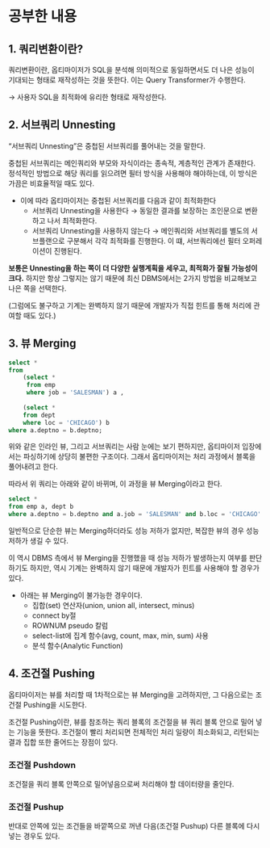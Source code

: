 # 공부한 내용

## 1. 쿼리변환이란?

쿼리변환이란, 옵티마이저가 SQL을 분석해 의미적으로 동일하면서도 더 나은 성능이 기대되는 형태로 재작성하는 것을 뜻한다. 이는 Query Transformer가 수행한다.

→ 사용자 SQL을 최적화에 유리한 형태로 재작성한다.

## 2. 서브쿼리 Unnesting

“서브쿼리 Unnesting”은 중첩된 서브쿼리를 풀어내는 것을 말한다.

중첩된 서브쿼리는 메인쿼리와 부모와 자식이라는 종속적, 계층적인 관계가 존재한다. 정석적인 방법으로 해당 쿼리를 읽으려면 필터 방식을 사용해야 해야하는데, 이 방식은 가끔은 비효율적일 때도 있다.

- 이에 따라 옵티마이저는 중첩된 서브쿼리를 다음과 같이 최적화한다
    - 서브쿼리 Unnesting을 사용한다 → 동일한 결과를 보장하는 조인문으로 변환하고 나서 최적화한다.
    - 서브쿼리 Unnesting을 사용하지 않는다 → 메인쿼리와 서브쿼리를 별도의 서브플랜으로 구분해서 각각 최적화를 진행한다. 이 떄, 서브쿼리에선 필터 오퍼레이션이 진행된다.

**보통은 Unnesting을 하는 쪽이 더 다양한 실행계획을 세우고, 최적화가 잘될 가능성이 크다.** 하지만 항상 그렇지는 않기 때문에 최신 DBMS에서는 2가지 방법을 비교해보고 나은 쪽을 선택한다.

(그럼에도 불구하고 기계는 완벽하지 않기 때문에 개발자가 직접 힌트를 통해 처리에 관여할 때도 있다.)

## 3. 뷰 Merging

```sql
select * 
from 
	(select * 
	 from emp 
	 where job = 'SALESMAN') a , 
	 
	(select * 
	from dept 
	where loc = 'CHICAGO') b 
where a.deptno = b.deptno;
```

위와 같은 인라인 뷰, 그리고 서브쿼리는 사람 눈에는 보기 편하지만, 옵티마이저 입장에서는 파싱하기에 상당히 불편한 구조이다. 그래서 옵티마이저는 처리 과정에서 블록을 풀어내려고 한다.

따라서 위 쿼리는 아래와 같이 바뀌며, 이 과정을 뷰 Merging이라고 한다.

```sql
select * 
from emp a, dept b 
where a.deptno = b.deptno and a.job = 'SALESMAN' and b.loc = 'CHICAGO'
```

일반적으로 단순한 뷰는 Merging하더라도 성능 저하가 없지만, 복잡한 뷰의 경우 성능 저하가 생길 수 있다.

이 역시 DBMS 측에서 뷰 Merging을 진행했을 때 성능 저하가 발생하는지 여부를 판단하기도 하지만, 역시 기계는 완벽하지 않기 때문에 개발자가 힌트를 사용해야 할 경우가 있다.

- 아래는 뷰 Merging이 불가능한 경우이다.
    - 집합(set) 연산자(union, union all, intersect, minus)
    - connect by절
    - ROWNUM pseudo 칼럼
    - select-list에 집계 함수(avg, count, max, min, sum) 사용
    - 분석 함수(Analytic Function)

## 4. 조건절 Pushing

옵티마이저는 뷰를 처리할 때 1차적으로는 뷰 Merging을 고려하지만, 그 다음으로는 조건절 Pushing을 시도한다.

조건절 Pushing이란, 뷰를 참조하는 쿼리 블록의 조건절을 뷰 쿼리 블록 안으로 밀어 넣는 기능을 뜻한다. 조건절이 빨리 처리되면 전체적인 처리 일량이 최소화되고, 리턴되는 결과 집합 또한 줄어드는 장점이 있다.

### 조건절 Pushdown

조건절을 쿼리 블록 안쪽으로 밀어넣음으로써 처리해야 할 데이터량을 줄인다.

### 조건절 Pushup

반대로 안쪽에 있는 조건들을 바깥쪽으로 꺼낸 다음(조건절 Pushup) 다른 블록에 다시 넣는 경우도 있다.













